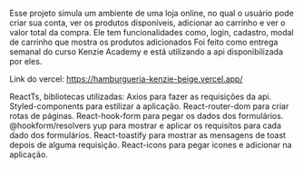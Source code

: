 Esse projeto simula um ambiente de uma loja online, no qual o usuário pode criar sua conta, ver os produtos disponíveis, adicionar ao carrinho e ver o valor total da compra. 
Ele tem funcionalidades como, login, cadastro, modal de carrinho que mostra os produtos adicionados 
Foi feito como entrega semanal do curso Kenzie Academy e está utilizando a api disponibilizada por eles.

Link do vercel: https://hamburgueria-kenzie-beige.vercel.app/

ReactTs, bibliotecas utilizadas: 
Axios para fazer as requisições da api. 
Styled-components para estilizar a aplicação. 
React-router-dom para criar rotas de páginas. 
React-hook-form para pegar os dados dos formulários. 
@hookform/resolvers yup para mostrar e aplicar os requisitos para cada dado dos formulários. 
React-toastify para mostrar as mensagens de toast depois de alguma requisição. 
React-icons para pegar icones e adicionar na aplicação.
